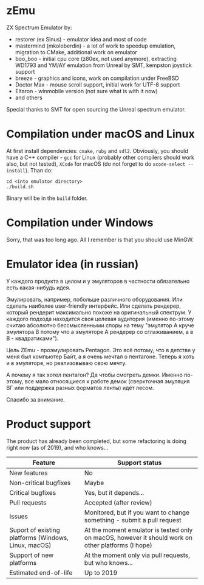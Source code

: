 # zEmu

ZX Spectrum Emulator by:

- restorer (ex Sinus) - emulator idea and most of code
- mastermind (mkoloberdin) - a lot of work to speedup emulation, migration to CMake, additional work on emulator
- boo_boo - initial cpu core (z80ex, not used anymore), extracting WD1793 and YM/AY emulation from Unreal by SMT, kempston joystick support
- breeze - graphics and icons, work on compilation under FreeBSD
- Doctor Max - mouse scroll support, initial work for UTF-8 support
- Eltaron - winmobile version (not sure what is with it now)
- and others

Special thanks to SMT for open sourcing the Unreal spectrum emulator.

# Compilation under macOS and Linux

At first install dependencies: `cmake`, `ruby` and `sdl2`. Obviously, you should have a C++ compiler - `gcc` for Linux (probably other compilers should work also, but not tested), `XCode` for macOS (do not forget to do `xcode-select --install`). Than do:

```
cd <into emulator directory>
./build.sh
```

Binary will be in the `build` folder.

# Compilation under Windows

Sorry, that was too long ago. All I remember is that you should use MinGW.

# Emulator idea (in russian)

У каждого продукта в целом и у эмуляторов в частности обязательно есть какая-нибудь идея.

Эмулировать, например, побольше различного оборудования. Или сделать наиболее user-friendly интерфейс.
Или сделать рендерер, который рендерит максимально похоже на оригинальный спектрум.
У каждого подхода находится своя целевая аудитория (именно по-этому считаю абсолютно бессмысленными споры
на тему "эмулятор A круче эмулятора B потому что а эмуляторе A рендерер со сглаживанием, а в B - квадратиками").

Цель ZEmu - проэмулировать Pentagon.
Это всё потому, что в детстве у меня был компьютер Байт, а я очень мечтал о пентагоне.
Теперь я хоть и в эмуляторе, но реализовываю свою мечту.

А почему я так хотел пентагон? Да чтобы смотреть демки. Именно по-этому, все мало относящиеся к работе демок (сверхточная
эмуляция ВГ или поддержка разных форматов ленты) идёт лесом.

Спасибо за внимание.

# Product support

The product has already been completed, but some refactoring is doing right now (as of 2019), and who knows...

| Feature | Support status |
|---|---|
| New features | No |
| Non-critical bugfixes | Maybe |
| Critical bugfixes | Yes, but it depends... |
| Pull requests | Accepted (after review) |
| Issues | Monitored, but if you want to change something - submit a pull request |
| Suport of existing platforms (Windows, Linux, macOS) | At the moment emulator is tested only on macOS, however it should work on other platforms (I hope) |
| Support of new platforms | At the moment only via pull requests, but who knows... |
| Estimated end-of-life | Up to 2019 |
